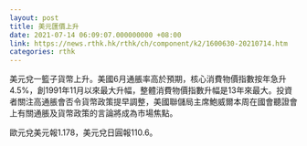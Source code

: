 ```yaml
---
layout: post
title: 美元匯價上升
date: 2021-07-14 06:09:07.000000000 +08:00
link: https://news.rthk.hk/rthk/ch/component/k2/1600630-20210714.htm
categories: rthk
---
```


美元兌一籃子貨幣上升。美國6月通脹率高於預期，核心消費物價指數按年急升4.5%，創1991年11月以來最大升幅，整體消費物價指數升幅是13年來最大。投資者關注高通脹會否令貨幣政策提早調整，美國聯儲局主席鮑威爾本周在國會聽證會上有關通脹及貨幣政策的言論將成為市場焦點。

歐元兌美元報1.178，美元兌日圓報110.6。
